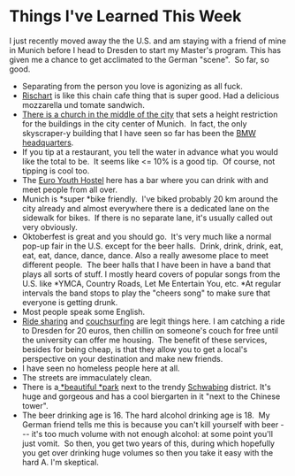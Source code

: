 <!--
slug: things-ive-learned-this-week
date: Tue Oct 01 2013 03:21:00 GMT-0700 (Pacific Daylight Time)
tags: munich, couchsurfing, ride sharing, germany, oktoberfest, park
title: Things I've Learned This Week
id: 62799509628
link: http://blog.mhgbrown.is/post/62799509628/things-ive-learned-this-week
raw: {"type":"text","blog_name":"mhgbrown-writing","blog":{"name":"mhgbrown-writing","title":"","description":"","url":"http://blog.mhgbrown.is/","uuid":"t:ePEJSJNMnTiNT1c2s-GWmw","updated":1455741575},"id":62799509628,"post_url":"http://blog.mhgbrown.is/post/62799509628/things-ive-learned-this-week","slug":"things-ive-learned-this-week","date":"2013-10-01 10:21:00 GMT","timestamp":1380622860,"state":"published","format":"html","reblog_key":"mmPATtfj","tags":["munich","couchsurfing","ride sharing","germany","oktoberfest","park"],"short_url":"https://tmblr.co/ZYX4lqwV97Xy","summary":"Things I've Learned This Week","is_blocks_post_format":false,"recommended_source":null,"recommended_color":null,"note_count":0,"title":"Things I've Learned This Week","body":"<p>I just recently moved away the the U.S. and am staying with a friend of mine in Munich before I head to Dresden to start my Master&rsquo;s program. This has given me a chance to get acclimated to the German &ldquo;scene&rdquo;.  So far, so good.</p>\n<ul><li>Separating from the person you love is agonizing as all fuck.</li>\n<li><a href=\"http://www.rischart.de/\">Rischart</a> is like this chain cafe thing that is super good. Had a delicious mozzarella und tomate sandwich.</li>\n<li><a href=\"http://en.wikipedia.org/wiki/Munich_Frauenkirche\">There is a church in the middle of the city</a> that sets a height restriction for the buildings in the city center of Munich.  In fact, the only skyscraper-y building that I have seen so far has been the <a href=\"http://en.wikipedia.org/wiki/BMW_Headquarters\">BMW headquarters</a>.</li>\n<li>If you tip at a restaurant, you tell the water in advance what you would like the total to be.  It seems like &lt;= 10% is a good tip.  Of course, not tipping is cool too.</li>\n<li>The <a href=\"https://www.google.com/maps/preview#!data=!1m4!1m3!1d805!2d11.5606654!3d48.1381774!4m25!2m11!1m10!1s0x0%3A0x9586669dee42e931!3m8!1m3!1d2684819!2d11.4079934!3d48.9174128!3m2!1i1024!2i768!4f13.1!5m12!1m11!1seuro+hostel+munich!4m8!1m3!1d2684819!2d11.4079934!3d48.9174128!3m2!1i1024!2i768!4f13.1!17b1\">Euro Youth Hostel</a> here has a bar where you can drink with and meet people from all over.</li>\n<li>Munich is <em>super </em>bike friendly.  I&rsquo;ve biked probably 20 km around the city already and almost everywhere there is a dedicated lane on the sidewalk for bikes.  If there is no separate lane, it&rsquo;s usually called out very obviously.</li>\n<li>Oktoberfest is great and you should go.  It&rsquo;s very much like a normal pop-up fair in the U.S. except for the beer halls.  Drink, drink, drink, eat, eat, eat, dance, dance, dance. Also a really awesome place to meet different people.  The beer halls that I have been in have a band that plays all sorts of stuff. I mostly heard covers of popular songs from the U.S. like <em>YMCA, Country Roads, Let Me Entertain You, etc. </em>At regular intervals the band stops to play the &ldquo;cheers song&rdquo; to make sure that everyone is getting drunk.</li>\n<li>Most people speak some English.</li>\n<li><a href=\"http://www.blablacar.com/\">Ride sharing</a> and <a href=\"https://www.couchsurfing.org\">couchsurfing</a> are legit things here. I am catching a ride to Dresden for 20 euros, then chillin on someone&rsquo;s couch for free until the university can offer me housing.  The benefit of these services, besides for being cheap, is that they allow you to get a local&rsquo;s perspective on your destination and make new friends.</li>\n<li>I have seen no homeless people here at all.</li>\n<li>The streets are immaculately clean.</li>\n<li>There is a<a href=\"https://www.google.com/maps/preview#!q=English+Garden&amp;data=!1m4!1m3!1d25760!2d11.5924759!3d48.1490986!4m30!2m16!1m14!1s0x0%3A0xc99bdf627cefefd1!3m8!1m3!1d25756!2d11.5831203!3d48.1585466!3m2!1i1680!2i929!4f13.1!4m2!3d48.1515856!4d11.5924698!5e4!6sparks+near+Munich%2C+Germany!5m12!1m11!1sparks+near+Munich%2C+Germany!4m8!1m3!1d2684819!2d11.4079934!3d48.9174128!3m2!1i1024!2i768!4f13.1!17b1\"> <em>beautiful </em>park</a> next to the trendy <a href=\"http://en.wikipedia.org/wiki/Schwabing\">Schwabing</a> district. It&rsquo;s huge and gorgeous and has a cool biergarten in it &ldquo;next to the Chinese tower&rdquo;.</li>\n<li>The beer drinking age is 16. The hard alcohol drinking age is 18.  My German friend tells me this is because you can&rsquo;t kill yourself with beer — it&rsquo;s too much volume with not enough alcohol: at some point you&rsquo;ll just vomit.  So then, you get two years of this, during which hopefully you get over drinking huge volumes so then you take it easy with the hard A. I&rsquo;m skeptical.</li>\n</ul>","reblog":{"comment":"<p><p>I just recently moved away the the U.S. and am staying with a friend of mine in Munich before I head to Dresden to start my Master’s program. This has given me a chance to get acclimated to the German “scene”.  So far, so good.</p>\n<ul><li>Separating from the person you love is agonizing as all fuck.</li>\n<li><a href=\"http://www.rischart.de/\">Rischart</a> is like this chain cafe thing that is super good. Had a delicious mozzarella und tomate sandwich.</li>\n<li><a href=\"http://en.wikipedia.org/wiki/Munich_Frauenkirche\">There is a church in the middle of the city</a> that sets a height restriction for the buildings in the city center of Munich.  In fact, the only skyscraper-y building that I have seen so far has been the <a href=\"http://en.wikipedia.org/wiki/BMW_Headquarters\">BMW headquarters</a>.</li>\n<li>If you tip at a restaurant, you tell the water in advance what you would like the total to be.  It seems like &lt;= 10% is a good tip.  Of course, not tipping is cool too.</li>\n<li>The <a href=\"https://www.google.com/maps/preview#!data=!1m4!1m3!1d805!2d11.5606654!3d48.1381774!4m25!2m11!1m10!1s0x0%3A0x9586669dee42e931!3m8!1m3!1d2684819!2d11.4079934!3d48.9174128!3m2!1i1024!2i768!4f13.1!5m12!1m11!1seuro+hostel+munich!4m8!1m3!1d2684819!2d11.4079934!3d48.9174128!3m2!1i1024!2i768!4f13.1!17b1\">Euro Youth Hostel</a> here has a bar where you can drink with and meet people from all over.</li>\n<li>Munich is <em>super </em>bike friendly.  I’ve biked probably 20 km around the city already and almost everywhere there is a dedicated lane on the sidewalk for bikes.  If there is no separate lane, it’s usually called out very obviously.</li>\n<li>Oktoberfest is great and you should go.  It’s very much like a normal pop-up fair in the U.S. except for the beer halls.  Drink, drink, drink, eat, eat, eat, dance, dance, dance. Also a really awesome place to meet different people.  The beer halls that I have been in have a band that plays all sorts of stuff. I mostly heard covers of popular songs from the U.S. like <em>YMCA, Country Roads, Let Me Entertain You, etc. </em>At regular intervals the band stops to play the “cheers song” to make sure that everyone is getting drunk.</li>\n<li>Most people speak some English.</li>\n<li><a href=\"http://www.blablacar.com/\">Ride sharing</a> and <a href=\"https://www.couchsurfing.org\">couchsurfing</a> are legit things here. I am catching a ride to Dresden for 20 euros, then chillin on someone’s couch for free until the university can offer me housing.  The benefit of these services, besides for being cheap, is that they allow you to get a local’s perspective on your destination and make new friends.</li>\n<li>I have seen no homeless people here at all.</li>\n<li>The streets are immaculately clean.</li>\n<li>There is a<a href=\"https://www.google.com/maps/preview#!q=English+Garden&amp;data=!1m4!1m3!1d25760!2d11.5924759!3d48.1490986!4m30!2m16!1m14!1s0x0%3A0xc99bdf627cefefd1!3m8!1m3!1d25756!2d11.5831203!3d48.1585466!3m2!1i1680!2i929!4f13.1!4m2!3d48.1515856!4d11.5924698!5e4!6sparks+near+Munich%2C+Germany!5m12!1m11!1sparks+near+Munich%2C+Germany!4m8!1m3!1d2684819!2d11.4079934!3d48.9174128!3m2!1i1024!2i768!4f13.1!17b1\"> <em>beautiful </em>park</a> next to the trendy <a href=\"http://en.wikipedia.org/wiki/Schwabing\">Schwabing</a> district. It’s huge and gorgeous and has a cool biergarten in it “next to the Chinese tower”.</li>\n<li>The beer drinking age is 16. The hard alcohol drinking age is 18.  My German friend tells me this is because you can’t kill yourself with beer — it’s too much volume with not enough alcohol: at some point you’ll just vomit.  So then, you get two years of this, during which hopefully you get over drinking huge volumes so then you take it easy with the hard A. I’m skeptical.</li>\n</ul></p>","tree_html":""},"trail":[{"blog":{"name":"mhgbrown-writing","active":true,"theme":{"header_full_width":2448,"header_full_height":3264,"header_focus_width":2048,"header_focus_height":1152,"avatar_shape":"circle","background_color":"#FAFAFA","body_font":"Helvetica Neue","header_bounds":"997,2351,2266,96","header_image":"https://static.tumblr.com/4b23ec7fb988076e81306480748de0b1/aqgwfuh/OUkncja1l/tumblr_static_5q6zyxvvxkco0k440g4kokosg.jpg","header_image_focused":"https://static.tumblr.com/4b23ec7fb988076e81306480748de0b1/aqgwfuh/SPuncja1u/tumblr_static_tumblr_static_5q6zyxvvxkco0k440g4kokosg_focused_v3.jpg","header_image_scaled":"https://static.tumblr.com/4b23ec7fb988076e81306480748de0b1/aqgwfuh/OUkncja1l/tumblr_static_5q6zyxvvxkco0k440g4kokosg_2048_v2.jpg","header_stretch":true,"link_color":"#529ECC","show_avatar":true,"show_description":true,"show_header_image":true,"show_title":true,"title_color":"#444444","title_font":"Gibson","title_font_weight":"bold"},"share_likes":false,"share_following":false,"can_be_followed":true},"post":{"id":"62799509628"},"content_raw":"<p><p>I just recently moved away the the U.S. and am staying with a friend of mine in Munich before I head to Dresden to start my Master’s program. This has given me a chance to get acclimated to the German “scene”.  So far, so good.</p>\n<ul><li>Separating from the person you love is agonizing as all fuck.</li>\n<li><a href=\"http://www.rischart.de/\">Rischart</a> is like this chain cafe thing that is super good. Had a delicious mozzarella und tomate sandwich.</li>\n<li><a href=\"http://en.wikipedia.org/wiki/Munich_Frauenkirche\">There is a church in the middle of the city</a> that sets a height restriction for the buildings in the city center of Munich.  In fact, the only skyscraper-y building that I have seen so far has been the <a href=\"http://en.wikipedia.org/wiki/BMW_Headquarters\">BMW headquarters</a>.</li>\n<li>If you tip at a restaurant, you tell the water in advance what you would like the total to be.  It seems like &lt;= 10% is a good tip.  Of course, not tipping is cool too.</li>\n<li>The <a href=\"https://www.google.com/maps/preview#!data=!1m4!1m3!1d805!2d11.5606654!3d48.1381774!4m25!2m11!1m10!1s0x0%3A0x9586669dee42e931!3m8!1m3!1d2684819!2d11.4079934!3d48.9174128!3m2!1i1024!2i768!4f13.1!5m12!1m11!1seuro+hostel+munich!4m8!1m3!1d2684819!2d11.4079934!3d48.9174128!3m2!1i1024!2i768!4f13.1!17b1\">Euro Youth Hostel</a> here has a bar where you can drink with and meet people from all over.</li>\n<li>Munich is <em>super </em>bike friendly.  I’ve biked probably 20 km around the city already and almost everywhere there is a dedicated lane on the sidewalk for bikes.  If there is no separate lane, it’s usually called out very obviously.</li>\n<li>Oktoberfest is great and you should go.  It’s very much like a normal pop-up fair in the U.S. except for the beer halls.  Drink, drink, drink, eat, eat, eat, dance, dance, dance. Also a really awesome place to meet different people.  The beer halls that I have been in have a band that plays all sorts of stuff. I mostly heard covers of popular songs from the U.S. like <em>YMCA, Country Roads, Let Me Entertain You, etc. </em>At regular intervals the band stops to play the “cheers song” to make sure that everyone is getting drunk.</li>\n<li>Most people speak some English.</li>\n<li><a href=\"http://www.blablacar.com/\">Ride sharing</a> and <a href=\"https://www.couchsurfing.org\">couchsurfing</a> are legit things here. I am catching a ride to Dresden for 20 euros, then chillin on someone’s couch for free until the university can offer me housing.  The benefit of these services, besides for being cheap, is that they allow you to get a local’s perspective on your destination and make new friends.</li>\n<li>I have seen no homeless people here at all.</li>\n<li>The streets are immaculately clean.</li>\n<li>There is a<a href=\"https://www.google.com/maps/preview#!q=English+Garden&amp;data=!1m4!1m3!1d25760!2d11.5924759!3d48.1490986!4m30!2m16!1m14!1s0x0%3A0xc99bdf627cefefd1!3m8!1m3!1d25756!2d11.5831203!3d48.1585466!3m2!1i1680!2i929!4f13.1!4m2!3d48.1515856!4d11.5924698!5e4!6sparks+near+Munich%2C+Germany!5m12!1m11!1sparks+near+Munich%2C+Germany!4m8!1m3!1d2684819!2d11.4079934!3d48.9174128!3m2!1i1024!2i768!4f13.1!17b1\"> <em>beautiful </em>park</a> next to the trendy <a href=\"http://en.wikipedia.org/wiki/Schwabing\">Schwabing</a> district. It’s huge and gorgeous and has a cool biergarten in it “next to the Chinese tower”.</li>\n<li>The beer drinking age is 16. The hard alcohol drinking age is 18.  My German friend tells me this is because you can’t kill yourself with beer — it’s too much volume with not enough alcohol: at some point you’ll just vomit.  So then, you get two years of this, during which hopefully you get over drinking huge volumes so then you take it easy with the hard A. I’m skeptical.</li>\n</ul></p>","content":"<p><p>I just recently moved away the the U.S. and am staying with a friend of mine in Munich before I head to Dresden to start my Master&rsquo;s program. This has given me a chance to get acclimated to the German &ldquo;scene&rdquo;. &nbsp;So far, so good.</p>\n<ul><li>Separating from the person you love is agonizing as all fuck.</li>\n<li><a href=\"http://www.rischart.de/\">Rischart</a>&nbsp;is like this chain cafe thing that is super good. Had a delicious mozzarella und tomate sandwich.</li>\n<li><a href=\"http://en.wikipedia.org/wiki/Munich_Frauenkirche\">There is a church in the middle of the city</a>&nbsp;that sets a height restriction for the buildings in the city center of Munich. &nbsp;In fact, the only skyscraper-y building that I have seen so far has been the <a href=\"http://en.wikipedia.org/wiki/BMW_Headquarters\">BMW headquarters</a>.</li>\n<li>If you tip at a restaurant, you tell the water in advance what you would like the total to be. &nbsp;It seems like &lt;= 10% is a good tip. &nbsp;Of course, not tipping is cool too.</li>\n<li>The <a href=\"https://www.google.com/maps/preview#!data=!1m4!1m3!1d805!2d11.5606654!3d48.1381774!4m25!2m11!1m10!1s0x0%3A0x9586669dee42e931!3m8!1m3!1d2684819!2d11.4079934!3d48.9174128!3m2!1i1024!2i768!4f13.1!5m12!1m11!1seuro+hostel+munich!4m8!1m3!1d2684819!2d11.4079934!3d48.9174128!3m2!1i1024!2i768!4f13.1!17b1\">Euro Youth Hostel</a> here has a bar where you can drink with and meet people from all over.</li>\n<li>Munich is&nbsp;<em>super&nbsp;</em>bike friendly. &nbsp;I&rsquo;ve biked probably 20 km around the city already and almost everywhere there is a dedicated lane on the sidewalk for bikes. &nbsp;If there is no separate lane, it&rsquo;s usually called out very obviously.</li>\n<li>Oktoberfest is great and you should go. &nbsp;It&rsquo;s very much like a normal pop-up fair in the U.S. except for the beer halls. &nbsp;Drink, drink, drink, eat, eat, eat, dance, dance, dance. Also a really awesome place to meet different people. &nbsp;The beer halls that I have been in have a band that plays all sorts of stuff. I mostly heard covers of popular songs from the U.S. like <em>YMCA, Country Roads, Let Me Entertain You, etc.&nbsp;</em>At regular intervals the band stops to play the &ldquo;cheers song&rdquo; to make sure that everyone is getting drunk.</li>\n<li>Most people speak some English.</li>\n<li><a href=\"http://www.blablacar.com/\">Ride sharing</a> and <a href=\"https://www.couchsurfing.org\">couchsurfing</a> are legit things here. I am catching a ride to Dresden for 20 euros, then chillin on someone&rsquo;s couch for free until the university can offer me housing. &nbsp;The benefit of these services, besides for being cheap, is that they allow you to get a local&rsquo;s perspective on your destination and make new friends.</li>\n<li>I have seen no homeless people here at all.</li>\n<li>The streets are immaculately clean.</li>\n<li>There is a<a href=\"https://www.google.com/maps/preview#!q=English+Garden&amp;data=!1m4!1m3!1d25760!2d11.5924759!3d48.1490986!4m30!2m16!1m14!1s0x0%3A0xc99bdf627cefefd1!3m8!1m3!1d25756!2d11.5831203!3d48.1585466!3m2!1i1680!2i929!4f13.1!4m2!3d48.1515856!4d11.5924698!5e4!6sparks+near+Munich%2C+Germany!5m12!1m11!1sparks+near+Munich%2C+Germany!4m8!1m3!1d2684819!2d11.4079934!3d48.9174128!3m2!1i1024!2i768!4f13.1!17b1\">&nbsp;<em>beautiful&nbsp;</em>park</a> next to the trendy <a href=\"http://en.wikipedia.org/wiki/Schwabing\">Schwabing</a> district. It&rsquo;s huge and gorgeous and has a cool biergarten in it &ldquo;next to the Chinese tower&rdquo;.</li>\n<li>The beer drinking age is 16. The hard alcohol drinking age is 18. &nbsp;My German friend tells me this is because you can&rsquo;t kill yourself with beer &mdash; it&rsquo;s too much volume with not enough alcohol: at some point you&rsquo;ll just vomit. &nbsp;So then, you get two years of this, during which hopefully you get over drinking huge volumes so then you take it easy with the hard A. I&rsquo;m skeptical.</li>\n</ul></p>","is_current_item":true,"is_root_item":true}],"can_like":false,"can_reblog":false,"can_send_in_message":true,"can_reply":false,"display_avatar":true}
publish: 2013-10-01
-->


Things I've Learned This Week
=============================

I just recently moved away the the U.S. and am staying with a friend of
mine in Munich before I head to Dresden to start my Master's program.
This has given me a chance to get acclimated to the German "scene".  So
far, so good.

-   Separating from the person you love is agonizing as all fuck.
-   [Rischart](http://www.rischart.de/) is like this chain cafe thing
    that is super good. Had a delicious mozzarella und tomate sandwich.
-   [There is a church in the middle of the
    city](http://en.wikipedia.org/wiki/Munich_Frauenkirche) that sets a
    height restriction for the buildings in the city center of Munich.
     In fact, the only skyscraper-y building that I have seen so far has
    been the [BMW
    headquarters](http://en.wikipedia.org/wiki/BMW_Headquarters).
-   If you tip at a restaurant, you tell the water in advance what you
    would like the total to be.  It seems like \<= 10% is a good tip.
     Of course, not tipping is cool too.
-   The [Euro Youth
    Hostel](https://www.google.com/maps/preview#!data=!1m4!1m3!1d805!2d11.5606654!3d48.1381774!4m25!2m11!1m10!1s0x0%3A0x9586669dee42e931!3m8!1m3!1d2684819!2d11.4079934!3d48.9174128!3m2!1i1024!2i768!4f13.1!5m12!1m11!1seuro+hostel+munich!4m8!1m3!1d2684819!2d11.4079934!3d48.9174128!3m2!1i1024!2i768!4f13.1!17b1)
    here has a bar where you can drink with and meet people from all
    over.
-   Munich is *super *bike friendly.  I've biked probably 20 km around
    the city already and almost everywhere there is a dedicated lane on
    the sidewalk for bikes.  If there is no separate lane, it's usually
    called out very obviously.
-   Oktoberfest is great and you should go.  It's very much like a
    normal pop-up fair in the U.S. except for the beer halls.  Drink,
    drink, drink, eat, eat, eat, dance, dance, dance. Also a really
    awesome place to meet different people.  The beer halls that I have
    been in have a band that plays all sorts of stuff. I mostly heard
    covers of popular songs from the U.S. like *YMCA, Country Roads, Let
    Me Entertain You, etc. *At regular intervals the band stops to play
    the "cheers song" to make sure that everyone is getting drunk.
-   Most people speak some English.
-   [Ride sharing](http://www.blablacar.com/) and
    [couchsurfing](https://www.couchsurfing.org) are legit things here.
    I am catching a ride to Dresden for 20 euros, then chillin on
    someone's couch for free until the university can offer me housing.
     The benefit of these services, besides for being cheap, is that
    they allow you to get a local's perspective on your destination and
    make new friends.
-   I have seen no homeless people here at all.
-   The streets are immaculately clean.
-   There is
    a[ *beautiful *park](https://www.google.com/maps/preview#!q=English+Garden&data=!1m4!1m3!1d25760!2d11.5924759!3d48.1490986!4m30!2m16!1m14!1s0x0%3A0xc99bdf627cefefd1!3m8!1m3!1d25756!2d11.5831203!3d48.1585466!3m2!1i1680!2i929!4f13.1!4m2!3d48.1515856!4d11.5924698!5e4!6sparks+near+Munich%2C+Germany!5m12!1m11!1sparks+near+Munich%2C+Germany!4m8!1m3!1d2684819!2d11.4079934!3d48.9174128!3m2!1i1024!2i768!4f13.1!17b1)
    next to the trendy
    [Schwabing](http://en.wikipedia.org/wiki/Schwabing) district. It's
    huge and gorgeous and has a cool biergarten in it "next to the
    Chinese tower".
-   The beer drinking age is 16. The hard alcohol drinking age is 18.
     My German friend tells me this is because you can't kill yourself
    with beer --- it's too much volume with not enough alcohol: at some
    point you'll just vomit.  So then, you get two years of this, during
    which hopefully you get over drinking huge volumes so then you take
    it easy with the hard A. I'm skeptical.

